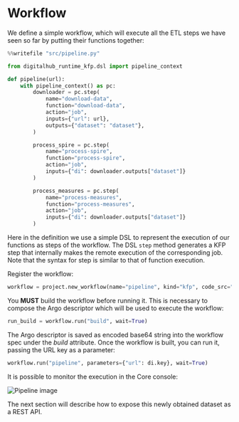 # Workflow

We define a simple workflow, which will execute all the ETL steps we have seen so far by putting their functions together:

``` python
%%writefile "src/pipeline.py"

from digitalhub_runtime_kfp.dsl import pipeline_context

def pipeline(url):
    with pipeline_context() as pc:
        downloader = pc.step(
            name="download-data",
            function="download-data",
            action="job",
            inputs={"url": url},
            outputs={"dataset": "dataset"},
        )

        process_spire = pc.step(
            name="process-spire",
            function="process-spire",
            action="job",
            inputs={"di": downloader.outputs["dataset"]}
        )

        process_measures = pc.step(
            name="process-measures",
            function="process-measures",
            action="job",
            inputs={"di": downloader.outputs["dataset"]}
        )
```

Here in the definition we use a simple DSL to represent the execution of our functions as steps of the workflow. The DSL ``step`` method generates a KFP step that internally makes the remote execution of the corresponding job. Note that the syntax for step is similar to that of function execution.

Register the workflow:

``` python
workflow = project.new_workflow(name="pipeline", kind="kfp", code_src="src/pipeline.py", handler="pipeline")
```

You **MUST** build the workflow before running it. This is necessary to compose the Argo descriptor which will be used to execute the workflow:

``` python
run_build = workflow.run("build", wait=True)
```

The Argo descriptor is saved as encoded base64 string into the workflow spec under the *build* attribute.
Once the workflow is built, you can run it, passing the URL key as a parameter:

``` python
workflow.run("pipeline", parameters={"url": di.key}, wait=True)
```

It is possible to monitor the execution in the Core console:

![Pipeline image](../../images/scenario-etl/pipeline.png)

The next section will describe how to expose this newly obtained dataset as a REST API.
